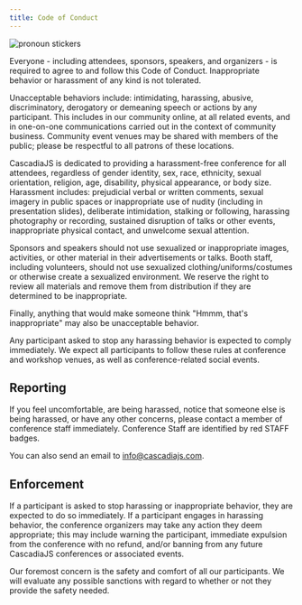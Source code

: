 ```yaml
---
title: Code of Conduct
---
```

![pronoun stickers](https://begin-static-p6uw2-production.s3.us-west-2.amazonaws.com/forest-1dg/images/2018-pronoun-stickers.jpg)

Everyone - including attendees, sponsors, speakers, and organizers - is required to agree to and follow this Code of Conduct. Inappropriate behavior or harassment of any kind is not tolerated.

Unacceptable behaviors include: intimidating, harassing, abusive, discriminatory, derogatory or demeaning speech or actions by any participant. This includes in our community online, at all related events, and in one-on-one communications carried out in the context of community business. Community event venues may be shared with members of the public; please be respectful to all patrons of these locations.

CascadiaJS is dedicated to providing a harassment-free conference for all attendees, regardless of gender identity, sex, race, ethnicity, sexual orientation, religion, age, disability, physical appearance, or body size. Harassment includes: prejudicial verbal or written comments, sexual imagery in public spaces or inappropriate use of nudity (including in presentation slides), deliberate intimidation, stalking or following, harassing photography or recording, sustained disruption of talks or other events, inappropriate physical contact, and unwelcome sexual attention.

Sponsors and speakers should not use sexualized or inappropriate images, activities, or other material in their advertisements or talks. Booth staff, including volunteers, should not use sexualized clothing/uniforms/costumes or otherwise create a sexualized environment. We reserve the right to review all materials and remove them from distribution if they are determined to be inappropriate.

Finally, anything that would make someone think "Hmmm, that's inappropriate" may also be unacceptable behavior.

Any participant asked to stop any harassing behavior is expected to comply immediately. We expect all participants to follow these rules at conference and workshop venues, as well as conference-related social events.

## Reporting

If you feel uncomfortable, are being harassed, notice that someone else is being harassed, or have any other concerns, please contact a member of conference staff immediately. Conference Staff are identified by red STAFF badges.

You can also send an email to [info@cascadiajs.com](mailto:info@cascadiajs.com).

## Enforcement

If a participant is asked to stop harassing or inappropriate behavior, they are expected to do so immediately. If a participant engages in harassing behavior, the conference organizers may take any action they deem appropriate; this may include warning the participant, immediate expulsion from the conference with no refund, and/or banning from any future CascadiaJS conferences or associated events.

Our foremost concern is the safety and comfort of all our participants. We will evaluate any possible sanctions with regard to whether or not they provide the safety needed.
